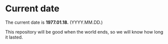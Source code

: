 # Current date

The current date is **1977.01.18.** (YYYY.MM.DD.)

This repository will be good when the world ends, so we will know how long it lasted.